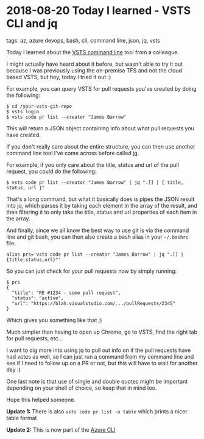 # 2018-08-20 Today I learned - VSTS CLI and jq

tags: az, azure devops, bash, cli, command line, json, jq, vsts

Today I learned about the [VSTS command line](https://docs.microsoft.com/en-us/cli/vsts/overview?view=vsts-cli-latest) tool from a colleague.

I might actually have heard about it before, but wasn't able to try it out because I was previously using the on-premise TFS and not the cloud based VSTS, but hey, today I tried it out :)

For example, you can query VSTS for pull requests you've created by doing the following:


```shell
$ cd /your-vsts-git-repo
$ vsts login
$ vsts code pr list --creator "James Barrow"
```

This will return a JSON object containing info about what pull requests you have created.

If you don't really care about the entire structure, you can then use another command line tool I've come across before called [jq](https://stedolan.github.io/jq/).

For example, if you only care about the title, status and url of the pull request, you could do the following:


```shell
$ vsts code pr list --creator "James Barrow" | jq ".[] | { title, status, url }"
```

That's a long command, but what it basically does is pipes the JSON result into jq, which parses it by taking each element in the array of the result, and then filtering it to only take the title, status and url properties of each item in the array.

And finally, since we all know the best way to use git is via the command line and git bash, you can then also create a bash alias in your `~/.bashrc` file:


```
alias prs='vsts code pr list --creator "James Barrow" | jq ".[] | {title,status,url}"'
```

So you can just check for your pull requests now by simply running:


```shell
$ prs
{
  "title": "RE #1234 - some pull request",
  "status": "active",
  "url": "https://blah.visualstudio.com/.../pullRequests/2345"
}
```

Which gives you something like that ;)

Much simpler than having to open up Chrome, go to VSTS, find the right tab for pull requests, etc...

I want to dig more into using jq to pull out info on if the pull requests have had votes as well, so I can just run a command from my command line and see if I need to follow up on a PR or not, but this will have to wait for another day :)

One last note is that use of single and double quotes might be important depending on your shell of choice, so keep that in mind too.

Hope this helped someone.

<b>Update 1:</b> There is also `vsts code pr list -o table` which prints a nicer table format

<b>Update 2:</b> This is now part of the [Azure CLI](https://docs.microsoft.com/en-us/cli/azure/install-azure-cli?view=azure-cli-latest)



